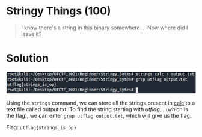 # Stringy Things (100)

> I know there's a string in this binary somewhere.... Now where did I leave it?

# Solution

![Image of flag](https://github.com/bombunx/CTFs/blob/master/utctf-d4ddy_p0k0_p4nts/Beginner/Stringy%20Things/Flag.PNG)

Using the `strings` command, we can store all the strings present in [calc](./calc) to a text file called output.txt.
To find the string starting with *utflag...* (which is the flag), we can enter `grep utflag output.txt`, which will give us the flag.

Flag: `utflag{strings_is_op}`
